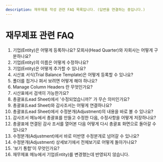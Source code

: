```yaml
---
description: 재무제표 작성 관련 FAQ 목록입니다. (답변을 연결하는 중입니다.)
---
```


# 재무제표 관련 FAQ

1. 기업\(Entity\)은 어떻게 등록하나요? 모회사\(Head Quarter\)와 자회사는 어떻게 구분하나요?
2. 기업\(Entity\)의 이름은 어떻게 수정하나요?
3. 기업\(Entity\)은 어떻게 추가할 수 있나요?
4. 시산표 서식\(Trial Balance Template\)은 어떻게 등록할 수 있나요?
5. 폴더를 접거나 펴서 보려면 어떻게 해야 하나요?
6. Manage Column Headers 란 무엇인가요?
7. 시산표에서 검색이 가능한가요?
8. 총괄표\(Lead Sheet\)에서 '수정되었습니까?' 가 무슨 의미인가요?
9. 총괄표\(Lead Sheet\)와 감사조서는 어떻게 연결하나요?
10. 총괄표\(Lead Sheet\)에서 수정분개\(Adjustment\)의 내용을 바로 볼 수 있나요?
11. 감사조서 메뉴에서 총괄표를 만들고 수정한 다음, 수정사항을 어떻게 저장하나요?
12. 총괄표에 연결된 감사 조서를 열어본 다음 어떻게 다시 총괄표 화면으로 돌아갈 수 있나요?
13. 수정분개\(Adjustment\)에서 바로 미반영 수정분개로 넘어갈 수 있나요?
14. 수정분개\(Adjustment\) 상세보기에서 전체보기로 어떻게 돌아가나요?
15. '보기 통합'이 무엇인가요?
16. 재무제표 메뉴에서 기업\(Entity\)를 변경했는데 반영되지 않습니다. 



